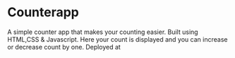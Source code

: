 # Counterapp
A simple counter app that makes your counting easier.
Built using  HTML,CSS & Javascript.
Here your count is displayed and you can increase or decrease count by one.
Deployed at 
